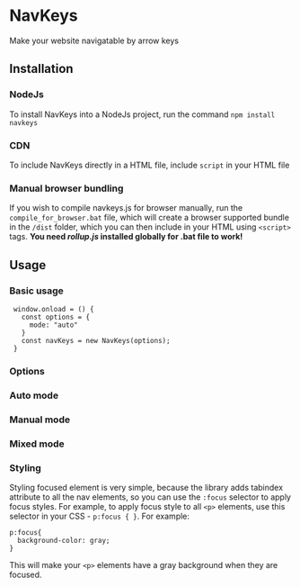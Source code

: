 # NavKeys
 Make your website navigatable by arrow keys

## Installation

### NodeJs
To install NavKeys into a NodeJs project, run the command `npm install navkeys`

### CDN
To include NavKeys directly in a HTML file, include `script` in your HTML file

### Manual browser bundling
If you wish to compile navkeys.js for browser manually, run the `compile_for_browser.bat` file, which will create a browser supported bundle in the `/dist` folder, which you can then include in your HTML using `<script>` tags. **You need *rollup.js* installed globally for .bat file to work!**

## Usage

### Basic usage
```
 window.onload = () {
   const options = {
     mode: "auto"
   }
   const navKeys = new NavKeys(options);
 }
```

### Options

### Auto mode

### Manual mode

### Mixed mode

### Styling
Styling focused element is very simple, because the library adds tabindex attribute to all the nav elements, so you can use the `:focus` selector to apply focus styles. For example, to apply focus style to all `<p>` elements, use this selector in your CSS - `p:focus { }`.
For example: 
```
p:focus{
  background-color: gray;
}
```

This will make your `<p>` elements have a gray background when they are focused.
